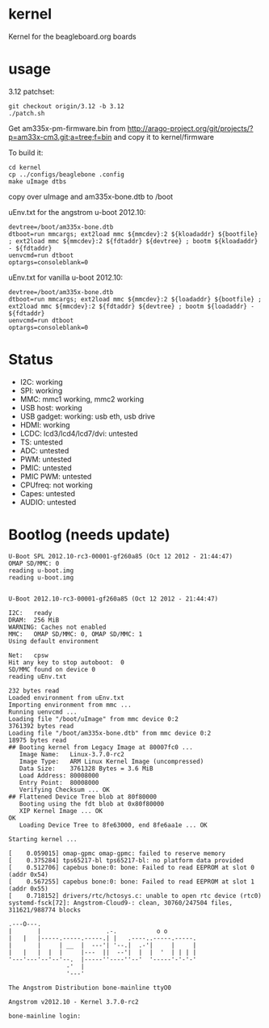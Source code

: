 kernel
======

Kernel for the beagleboard.org boards

usage
======

3.12 patchset:

```
git checkout origin/3.12 -b 3.12
./patch.sh
```

Get am335x-pm-firmware.bin from http://arago-project.org/git/projects/?p=am33x-cm3.git;a=tree;f=bin and copy it to kernel/firmware

To build it:

```
cd kernel
cp ../configs/beaglebone .config
make uImage dtbs
```

copy over uImage and am335x-bone.dtb to /boot

uEnv.txt for the angstrom u-boot 2012.10:

```
devtree=/boot/am335x-bone.dtb
dtboot=run mmcargs; ext2load mmc ${mmcdev}:2 ${kloadaddr} ${bootfile} ; ext2load mmc ${mmcdev}:2 ${fdtaddr} ${devtree} ; bootm ${kloadaddr} - ${fdtaddr}
uenvcmd=run dtboot
optargs=consoleblank=0
```

uEnv.txt for vanilla u-boot 2012.10:

```
devtree=/boot/am335x-bone.dtb
dtboot=run mmcargs; ext2load mmc ${mmcdev}:2 ${loadaddr} ${bootfile} ; ext2load mmc ${mmcdev}:2 ${fdtaddr} ${devtree} ; bootm ${loadaddr} - ${fdtaddr}
uenvcmd=run dtboot
optargs=consoleblank=0
```

Status
======

 * I2C: working
 * SPI: working
 * MMC: mmc1 working, mmc2 working
 * USB host: working
 * USB gadget: working: usb eth, usb drive
 * HDMI: working
 * LCDC: lcd3/lcd4/lcd7/dvi: untested
 * TS: untested
 * ADC: untested
 * PWM: untested
 * PMIC: untested
 * PMIC PWM: untested
 * CPUfreq: not working
 * Capes: untested
 * AUDIO: untested

Bootlog (needs update)
======

```
U-Boot SPL 2012.10-rc3-00001-gf260a85 (Oct 12 2012 - 21:44:47)
OMAP SD/MMC: 0
reading u-boot.img
reading u-boot.img


U-Boot 2012.10-rc3-00001-gf260a85 (Oct 12 2012 - 21:44:47)

I2C:   ready
DRAM:  256 MiB
WARNING: Caches not enabled
MMC:   OMAP SD/MMC: 0, OMAP SD/MMC: 1
Using default environment

Net:   cpsw
Hit any key to stop autoboot:  0 
SD/MMC found on device 0
reading uEnv.txt

232 bytes read
Loaded environment from uEnv.txt
Importing environment from mmc ...
Running uenvcmd ...
Loading file "/boot/uImage" from mmc device 0:2
3761392 bytes read
Loading file "/boot/am335x-bone.dtb" from mmc device 0:2
18975 bytes read
## Booting kernel from Legacy Image at 80007fc0 ...
   Image Name:   Linux-3.7.0-rc2
   Image Type:   ARM Linux Kernel Image (uncompressed)
   Data Size:    3761328 Bytes = 3.6 MiB
   Load Address: 80008000
   Entry Point:  80008000
   Verifying Checksum ... OK
## Flattened Device Tree blob at 80f80000
   Booting using the fdt blob at 0x80f80000
   XIP Kernel Image ... OK
OK
   Loading Device Tree to 8fe63000, end 8fe6aa1e ... OK
```

```
Starting kernel ...

[    0.059015] omap-gpmc omap-gpmc: failed to reserve memory
[    0.375284] tps65217-bl tps65217-bl: no platform data provided
[    0.512706] capebus bone:0: bone: Failed to read EEPROM at slot 0 (addr 0x54)
[    0.567255] capebus bone:0: bone: Failed to read EEPROM at slot 1 (addr 0x55)
[    0.718152] drivers/rtc/hctosys.c: unable to open rtc device (rtc0)
systemd-fsck[72]: Angstrom-Cloud9-: clean, 30760/247504 files, 311621/988774 blocks

.---O---.
|       |                  .-.           o o
|   |   |-----.-----.-----.| |   .----..-----.-----.
|       |     | __  |  ---'| '--.|  .-'|     |     |
|   |   |  |  |     |---  ||  --'|  |  |  '  | | | |
'---'---'--'--'--.  |-----''----''--'  '-----'-'-'-'
                -'  |
                '---'

The Angstrom Distribution bone-mainline ttyO0

Angstrom v2012.10 - Kernel 3.7.0-rc2

bone-mainline login:
```

